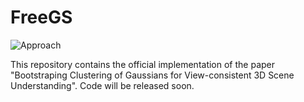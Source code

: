 # FreeGS

![Approach](assets/network.png)

This repository contains the official implementation of the paper "Bootstraping Clustering of Gaussians for 
View-consistent 3D Scene Understanding". Code will be released soon.